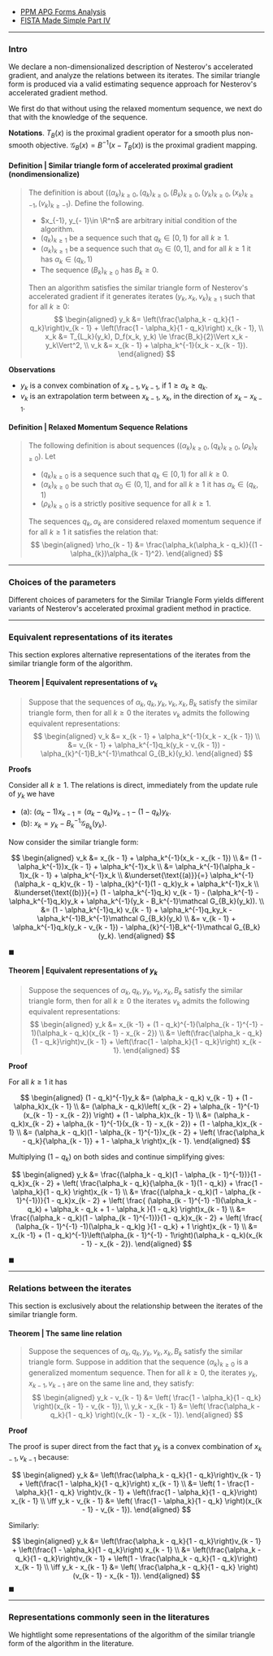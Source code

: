 - [PPM APG Forms Analysis](PPM%20APG%20Forms%20Analysis.md)
- [FISTA Made Simple Part IV](FISTA%20Made%20Simple%20Part%20IV.md)

---
### **Intro**

We declare a non-dimensionalized description of Nesterov's accelerated gradient, and analyze the relations between its iterates. 
The similar triangle form is produced via a valid estimating sequence approach for Nesterov's accelerated gradient method. 

We first do that without using the relaxed momentum sequence, we next do that with the
knowledge of the sequence. 

**Notations**.
$T_B(x)$ is the proximal gradient operator for a smooth plus non-smooth objective. 
$\mathcal G_B(x) = B^{-1}(x - T_B(x))$ is the proximal gradient mapping. 


#### **Definition | Similar triangle form of accelerated proximal gradient (nondimensionalize)**
> The definition is about $((\alpha_k)_{k \ge 0}, (q_k)_{k \ge 0}, (B_k)_{k \ge 0}, (y_k)_{k \ge 0}, (x_k)_{k \ge -1}, (v_k)_{k \ge -1})$. 
> Define the following. 
> - $x_{-1}, y_{- 1}\in \R^n$ are arbitrary initial condition of the algorithm. 
> - $(q_k)_{k \ge 1}$ be a sequence such that $q_k \in [0, 1)$ for all $k \ge 1$. 
> - $(\alpha_k)_{k \ge 1}$ be a sequence such that $\alpha_0 \in (0, 1]$, and for all $k \ge 1$ it has $\alpha_k \in (q_k, 1)$
> - The sequence $(B_k)_{k \ge 0}$ has $B_k \ge 0$. 
> 
> Then an algorithm satisfies the similar triangle form of Nesterov's accelerated gradient if it generates iterates $(y_k, x_k, v_k)_{k \ge 1}$ such that for all $k\ge 0$: 
> $$
> \begin{aligned}
>     y_k &= \left(\frac{\alpha_k - q_k}{1 - q_k}\right)v_{k - 1} 
>     + \left(\frac{1 - \alpha_k}{1 - q_k}\right) x_{k - 1},
>     \\
>     x_k &= T_{L_k}(y_k), D_f(x_k, y_k) \le \frac{B_k}{2}\Vert x_k - y_k\Vert^2, 
>     \\
>     v_k &= x_{k - 1} + \alpha_k^{-1}(x_k - x_{k - 1}). 
> \end{aligned}
> $$

**Observations**
- $y_k$ is a convex combination of $x_{k - 1}, v_{k - 1}$, if $1 \ge \alpha_k \ge q_k$. 
- $v_k$ is an extrapolation term between $x_{k - 1}$, $x_k$, in the direction of $x_k - x_{k - 1}$. 


#### **Definition | Relaxed Momentum Sequence Relations**
> The following definition is about sequences $((\alpha_k)_{k \ge 0}, (q_k)_{k \ge 0}, (\rho_k)_{k \ge 0})$. 
> Let 
> - $(q_k)_{k \ge 0}$ is a sequence such that $q_k \in [0, 1)$ for all $k \ge 0$. 
> - $(\alpha_k)_{k \ge 0}$ be such that $\alpha_0 \in (0, 1]$, and for all $k \ge 1$ it has $\alpha_k \in (q_k, 1)$
> - $(\rho_k)_{k \ge 0}$ is a strictly positive sequence for all $k \ge 1$. 
>
> The sequences $q_k, \alpha_k$ are considered relaxed momentum sequence if for all $k \ge 1$ it satisfies the relation that: 
> $$
> \begin{aligned}
>     \rho_{k - 1} &= \frac{\alpha_k(\alpha_k - q_k)}{(1 - \alpha_{k})\alpha_{k - 1}^2}. 
> \end{aligned}
> $$

---
### **Choices of the parameters**

Different choices of parameters for the Similar Triangle Form yields different variants of Nesterov's accelerated proximal gradient method in practice. 

---
### **Equivalent representations of its iterates**

This section explores alternative representations of the iterates from the similar triangle form of the algorithm. 

#### **Theorem | Equivalent representations of $v_k$**
> Suppose that the sequences of $\alpha_k, q_k, y_k, v_k, x_k, B_k$ satisfy the similar triangle form, then for all $k \ge 0$ the iterates $v_k$ admits the following equivalent representations: 
> $$
> \begin{aligned}
>     v_k &= x_{k - 1} + \alpha_k^{-1}(x_k - x_{k - 1})
>     \\
>     &= v_{k - 1} + \alpha_k^{-1}q_k(y_k - v_{k - 1}) - \alpha_{k}^{-1}B_k^{-1}\mathcal G_{B_k}(y_k). 
> \end{aligned}
> $$

**Proofs**

Consider all $k \ge 1$. 
The relations is direct, immediately from the update rule of $y_k$ we have
- (a): $(\alpha_k - 1)x_{k - 1} = (\alpha_k - q_k)v_{k - 1} - (1 - q_k)y_k$. 
- (b): $x_k = y_k - B_k^{-1}\mathcal G_{B_k}(y_k)$. 

Now consider the similar triangle form: 

$$
\begin{aligned}
    v_k &= x_{k - 1} + \alpha_k^{-1}(x_k - x_{k - 1})
    \\
    &= (1 - \alpha_k^{-1})x_{k - 1} + \alpha_k^{-1}x_k
    \\
    &= \alpha_k^{-1}(\alpha_k - 1)x_{k - 1} + \alpha_k^{-1}x_k
    \\
    &\underset{\text{(a)}}{=} \alpha_k^{-1}(\alpha_k - q_k)v_{k - 1} - \alpha_{k}^{-1}(1 - q_k)y_k 
    + \alpha_k^{-1}x_k
    \\
    &\underset{\text{(b)}}{=} (1 - \alpha_k^{-1}q_k) v_{k - 1} - (\alpha_k^{-1} - \alpha_k^{-1}q_k)y_k
    + \alpha_k^{-1}(y_k - B_k^{-1}\mathcal G_{B_k}(y_k)). 
    \\
    &= 
    (1 - \alpha_k^{-1}q_k) v_{k - 1} + \alpha_k^{-1}q_ky_k
    - \alpha_k^{-1}B_k^{-1}\mathcal G_{B_k}(y_k)
    \\
    &= v_{k - 1} + \alpha_k^{-1}q_k(y_k - v_{k - 1}) - \alpha_{k}^{-1}B_k^{-1}\mathcal G_{B_k}(y_k). 
\end{aligned}
$$

$\blacksquare$

#### **Theorem | Equivalent representations of $y_k$**
> Suppose the sequences of $\alpha_k, q_k, y_k, v_k, x_k, B_k$ satisfy the similar triangle form, then for all $k \ge 0$ the iterates $v_k$ admits the following equivalent representations: 
> $$
> \begin{aligned}
>     y_k &= 
>     x_{k -1} + (1 - q_k)^{-1}(\alpha_{k - 1}^{-1} - 1)(\alpha_k - q_k)(x_{k - 1} - x_{k - 2})
>     \\
>     &= \left(\frac{\alpha_k - q_k}{1 - q_k}\right)v_{k - 1} + \left(\frac{1 - \alpha_k}{1 - q_k}\right) x_{k - 1}. 
> \end{aligned}
> $$

**Proof**

For all $k\ge 1$ it has 

$$
\begin{aligned}
    (1 - q_k)^{-1}y_k &= 
    (\alpha_k - q_k) v_{k - 1} 
    + (1 - \alpha_k)x_{k - 1}
    \\
    &= 
    (\alpha_k - q_k)\left(
        x_{k - 2} + \alpha_{k - 1}^{-1}(x_{k - 1} - x_{k - 2})
    \right) 
    + (1 - \alpha_k)x_{k - 1}
    \\
    &= 
    (\alpha_k - q_k)x_{k - 2} 
    + \alpha_{k - 1}^{-1}(x_{k - 1} - x_{k - 2}) + (1 - \alpha_k)x_{k - 1}
    \\
    &= (\alpha_k - q_k)(1 - \alpha_{k - 1}^{-1})x_{k - 2}
    + \left(
        \frac{\alpha_k - q_k}{\alpha_{k - 1}} + 1 - \alpha_k
    \right)x_{k - 1}. 
\end{aligned}
$$

Multiplying $(1 - q_k)$ on both sides and continue simplifying gives: 

$$
\begin{aligned}
    y_k &= 
    \frac{(\alpha_k - q_k)(1 - \alpha_{k - 1}^{-1})}{1 - q_k}x_{k - 2} 
    + \left(
        \frac{\alpha_k - q_k}{\alpha_{k - 1}(1 - q_k)} + \frac{1 - \alpha_k}{1 - q_k}
    \right)x_{k - 1}
    \\
    &= 
    \frac{(\alpha_k - q_k)(1 - \alpha_{k - 1}^{-1})}{1 - q_k}x_{k - 2} 
    + \left(
        \frac{
            (\alpha_{k - 1}^{-1} -1)(\alpha_k - q_k)
            + \alpha_k - q_k + 1 - \alpha_k
        }{1 - q_k}
    \right)x_{k - 1}
    \\
    &= \frac{(\alpha_k - q_k)(1 - \alpha_{k - 1}^{-1})}{1 - q_k}x_{k - 2} 
    + \left(
        \frac{
            (\alpha_{k - 1}^{-1} -1)(\alpha_k - q_k)g 
        }{1 - q_k} + 1
    \right)x_{k - 1}
    \\
    &= x_{k -1} + (1 - q_k)^{-1}\left(\alpha_{k - 1}^{-1} - 1\right)(\alpha_k - q_k)(x_{k - 1} - x_{k - 2}). 
\end{aligned}
$$

$\blacksquare$


---
### **Relations between the iterates**

This section is exclusively about the relationship between the iterates of the similar triangle form. 


#### **Theorem | The same line relation**
> Suppose the sequences of $\alpha_k, q_k, y_k, v_k, x_k, B_k$ satisfy the similar triangle form. 
> Suppose in addition that the sequence $(\alpha_k)_{k \ge 0}$ is a generalized momentum sequence. 
> Then for all $k \ge 0$, the iterates $y_k, x_{k - 1}, v_{k - 1}$ are on the same line and, they satisfy: 
> $$
> \begin{aligned}
>     y_k - v_{k - 1} &= 
>     \left(
>         \frac{1 - \alpha_k}{1 - q_k}
>     \right)(x_{k - 1} - v_{k - 1}), 
>     \\
>     y_k - x_{k - 1} &= 
>     \left(
>         \frac{\alpha_k - q_k}{1 - q_k}    
>     \right)(v_{k - 1} - x_{k - 1}). 
> \end{aligned}
> $$

**Proof**

The proof is super direct from the fact that $y_k$ is a convex combination of $x_{k - 1}, v_{k - 1}$ because: 

$$
\begin{aligned}
    y_k &= 
    \left(\frac{\alpha_k - q_k}{1 - q_k}\right)v_{k - 1} 
    + \left(\frac{1 - \alpha_k}{1 - q_k}\right) x_{k - 1}
    \\
    &= 
    \left(
        1 - \frac{1 - \alpha_k}{1 - q_k}
    \right)v_{k - 1} 
    + \left(\frac{1 - \alpha_k}{1 - q_k}\right) x_{k - 1}
    \\
    \iff 
    y_k - v_{k - 1}
    &= \left(
        \frac{1 - \alpha_k}{1 - q_k}
    \right)(x_{k - 1} - v_{k - 1}). 
\end{aligned}
$$

Similarly: 

$$
\begin{aligned}
    y_k &= 
    \left(\frac{\alpha_k - q_k}{1 - q_k}\right)v_{k - 1} 
    + \left(\frac{1 - \alpha_k}{1 - q_k}\right) x_{k - 1}
    \\
    &= 
    \left(\frac{\alpha_k - q_k}{1 - q_k}\right)v_{k - 1} 
    + \left(1 - \frac{\alpha_k - q_k}{1 - q_k}\right) x_{k - 1}
    \\
    \iff 
    y_k - x_{k - 1} &= 
    \left(
        \frac{\alpha_k - q_k}{1 - q_k}
    \right)(v_{k - 1} - x_{k - 1}). 
\end{aligned}
$$
$\blacksquare$

---
### **Representations commonly seen in the literatures**

We hightlight some representations of the algorithm of the similar triangle form of the algorithm in the literature. 
